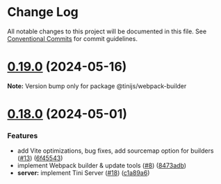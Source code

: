 # Change Log

All notable changes to this project will be documented in this file.
See [Conventional Commits](https://conventionalcommits.org) for commit guidelines.

# [0.19.0](https://github.com/tinijs/tinijs/compare/v0.18.0...v0.19.0) (2024-05-16)

**Note:** Version bump only for package @tinijs/webpack-builder





# [0.18.0](https://github.com/tinijs/tinijs/compare/v0.17.0...v0.18.0) (2024-05-01)


### Features

* add Vite optimizations, bug fixes, add sourcemap option for builders ([#13](https://github.com/tinijs/tinijs/issues/13)) ([6f45543](https://github.com/tinijs/tinijs/commit/6f4554346176deafb435988ed8cffbcb02453119))
* implement Webpack builder & update tools ([#8](https://github.com/tinijs/tinijs/issues/8)) ([8473adb](https://github.com/tinijs/tinijs/commit/8473adb9366954295589a9bb3c246693b8cb97cc))
* **server:** implement Tini Server ([#18](https://github.com/tinijs/tinijs/issues/18)) ([c1a89a6](https://github.com/tinijs/tinijs/commit/c1a89a6df2b75dc2a1c2d12e17ba898d3b773ff4))
